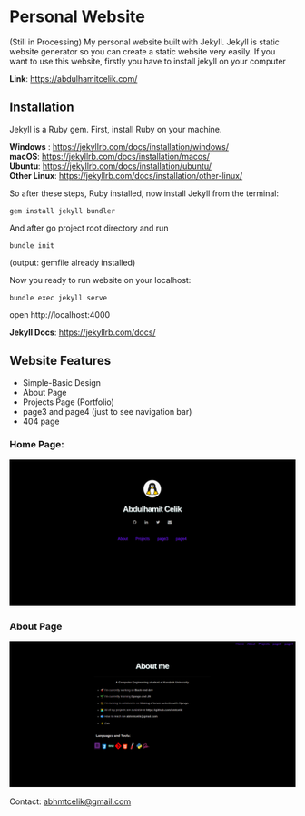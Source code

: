 # Personal Website
(Still in Processing)
My personal website built with Jekyll. Jekyll is static website generator so you can create a static website very easily. If you want to use this website, firstly you have to install jekyll on your computer

**Link**: https://abdulhamitcelik.com/

## Installation
Jekyll is a Ruby gem. First, install Ruby on your machine.

**Windows** : https://jekyllrb.com/docs/installation/windows/ <br>
**macOS**: https://jekyllrb.com/docs/installation/macos/  <br>
**Ubuntu**: https://jekyllrb.com/docs/installation/ubuntu/ <br>
**Other Linux**: https://jekyllrb.com/docs/installation/other-linux/ <br>

So after these steps, Ruby installed, now install Jekyll from the terminal: 

```
gem install jekyll bundler
``` 
And after go project root directory and run
```
bundle init
```
(output: gemfile already installed)

Now you ready to run website on your localhost:
```
bundle exec jekyll serve
```
open http://localhost:4000
<br>

**Jekyll Docs**: https://jekyllrb.com/docs/


## Website Features
- Simple-Basic Design
- About Page
- Projects Page (Portfolio)
- page3 and page4 (just to see navigation bar)
- 404 page

### Home Page:
![ss1](/assets/img/homess.png)

### About Page
![ss2](/assets/img/aboutss.png)


Contact: abhmtcelik@gmail.com
